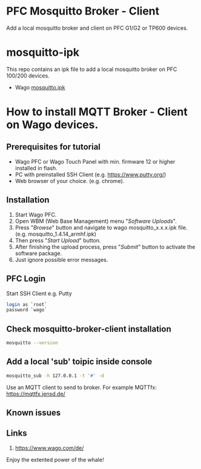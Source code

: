 # PFC Mosquitto Broker - Client
Add a local mosquitto broker and client on PFC G1/G2 or TP600 devices.

# mosquitto-ipk
This repo contains an ipk file to add a local mosquitto broker on PFC 100/200 devices.
- Wago <a href="https://github.com/WAGO/PFC_Mosquitto_Broker/blob/master/mosquitto_1.4.14_armhf.ipk" title="MQTT.ipk">mosquitto.ipk</a>
  

# How to install MQTT Broker - Client on Wago devices.

## Prerequisites for tutorial
- Wago PFC or Wago Touch Panel with min. firmware 12 or higher installed in flash. 
- PC with preinstalled SSH Client (e.g. https://www.putty.org/)
- Web browser of your choice. (e.g. chrome).


## Installation

1. Start Wago PFC.
2. Open WBM (Web Base Management) menu "*Software Uploads*".
3. Press "*Browse*" button and navigate to wago mosquitto_x.x.x.ipk file. (e.g. mosquitto_1.4.14_armhf.ipk)
4. Then press "*Start Upload*" button.
5. After finishing the upload process, press "*Submit*" button to activate the software package. 
6. Just ignore possible error messages. 

## PFC Login
Start SSH Client e.g. Putty 
 ```bash
login as `root`
password `wago`
 ```
## Check mosquitto-broker-client installation

```bash
mosquitto --version
 ```
## Add a local 'sub' toipic inside console

```bash
mosquitto_sub -h 127.0.0.1 -t '#' -d
 ``` 
 Use an MQTT client to send to broker.
 For example MQTTfx: https://mqttfx.jensd.de/
## Known issues

## Links
 1. <a href="https://www.wago.com/de/" title="wago">https://www.wago.com/de/</a>
 
Enjoy the extented power of the whale!
